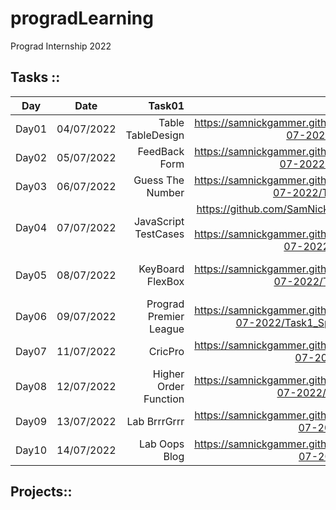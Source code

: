 # progradLearning
Prograd Internship 2022


## Tasks :: 
| Day   |      Date      |  Task01 | Task01 Link | Task02 | Task02 Link | Task03 | Task03 Link |
|-------|:-------------:|------:|:---------:|:---------:|:---------:|:---------:|:---------:|
| Day01 |  04/07/2022  | Table TableDesign | https://samnickgammer.github.io/progradLearning/Tasks/Day01_04-07-2022/Task1_TableDesign/  | Table Image | https://samnickgammer.github.io/progradLearning/Tasks/Day01_04-07-2022/Task2_Image2_Table/ |
| Day02 |    05/07/2022   |   FeedBack Form | https://samnickgammer.github.io/progradLearning/Tasks/Day02_05-07-2022/Task1_FeedBackForm/  | Portfolio | https://samnickgammer.github.io/progradLearning/Tasks/Day02_05-07-2022/Task2_Portfolio/ |
|Day03| 06/07/2022 | Guess The Number | https://samnickgammer.github.io/progradLearning/Tasks/Day03_06-07-2022/Task1_GuessTheNumber/ | Roll Dice | https://samnickgammer.github.io/progradLearning/Tasks/Day03_06-07-2022/Task2_DiceRoll/ |
| Day04 | 07/07/2022 | JavaScript TestCases | https://github.com/SamNickGammer/lab-javascript-functions-and-arrays  https://samnickgammer.github.io/progradLearning/Tasks/Day04_07-07-2022/Task1_SpecsRunner/ |
| Day05 | 08/07/2022 | KeyBoard FlexBox | https://samnickgammer.github.io/progradLearning/Tasks/Day05_08-07-2022/Task1_KeyboardFlexBox/ | Calculator Grid | https://samnickgammer.github.io/progradLearning/Tasks/Day05_08-07-2022/Task2_CalculatorGrid/ | Superwars Stage 1 CSS | https://samnickgammer.github.io/progradLearning/Tasks/Day05_08-07-2022/Task3_SuperwarsCSS_Stage1/ |
| Day06 | 09/07/2022 | Prograd Premier League | https://samnickgammer.github.io/progradLearning/Tasks/Day06_09-07-2022/Task1_SpecsRunner_FootballLeadge/src/ | | https://samnickgammer.github.io/progradLearning/Tasks/Day06_09-07-2022/Task1_SpecsRunner_FootballLeadge/| |
| Day07 | 11/07/2022 | CricPro | https://samnickgammer.github.io/progradLearning/Tasks/Day07_11-07-2022/Task1_CrickPro/ |
| Day08 | 12/07/2022 | Higher Order Function | https://samnickgammer.github.io/progradLearning/Tasks/Day08_12-07-2022/Task1_HigherOrderFun/ | 
| Day09 | 13/07/2022 | Lab BrrrGrrr | https://samnickgammer.github.io/progradLearning/Tasks/Day09_13-07-2022/Task1_BrrrGrrr |
| Day10 | 14/07/2022 | Lab Oops Blog | https://samnickgammer.github.io/progradLearning/Tasks/Day10_14-07-2022/Task1_JSBlog/ |


## Projects::
<!--
| Tables   |      Are      |  Cool |
|----------|:-------------:|------:|
| First Project|  left-aligned | $1600 |
| col 2 is |    centered   |   $12 |
| col 3 is | right-aligned |    $1 |
-->

